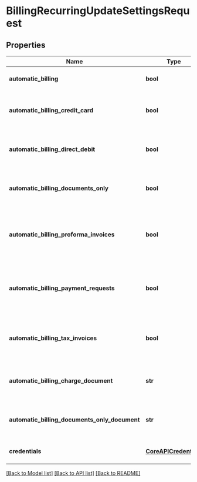 # BillingRecurringUpdateSettingsRequest

## Properties
Name | Type | Description | Notes
------------ | ------------- | ------------- | -------------
**automatic_billing** | **bool** | Automatic billing mode | [optional] 
**automatic_billing_credit_card** | **bool** | Automatic billing mode for credit card payments | [optional] 
**automatic_billing_direct_debit** | **bool** | Automatic billing mode for direct debit payments | [optional] 
**automatic_billing_documents_only** | **bool** | Automatic billing mode for documents only | [optional] 
**automatic_billing_proforma_invoices** | **bool** | Automatic billing mode for charging existing proforma invoices | [optional] 
**automatic_billing_payment_requests** | **bool** | Automatic billing mode for charging existing payment requests | [optional] 
**automatic_billing_tax_invoices** | **bool** | Automatic billing mode charging existing tax invoices | [optional] 
**automatic_billing_charge_document** | **str** | Default document type for charges billing | [optional] 
**automatic_billing_documents_only_document** | **str** | Default document type for documents only billing | [optional] 
**credentials** | [**CoreAPICredentials**](CoreAPICredentials.md) | Company API credentials | 

[[Back to Model list]](../README.md#documentation-for-models) [[Back to API list]](../README.md#documentation-for-api-endpoints) [[Back to README]](../README.md)


